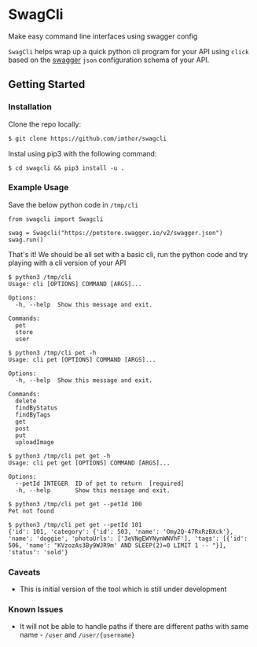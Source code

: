 # SwagCli
Make easy command line interfaces using swagger config

`SwagCli` helps wrap up a quick python cli program for your API using `click` based on the [swagger](https://swagger.io/) `json` configuration schema of your API.

## Getting Started

### Installation 

Clone the repo locally:

```bash
$ git clone https://github.com/imthor/swagcli
```

Instal using pip3 with the following command:

```
$ cd swagcli && pip3 install -u .
```

### Example Usage

Save the below python code in `/tmp/cli`
```Python3
from swagcli import Swagcli

swag = Swagcli("https://petstore.swagger.io/v2/swagger.json")
swag.run()
```

That's it! We should be all set with a basic cli, run the python code and try playing with a cli version of your API
```
$ python3 /tmp/cli
Usage: cli [OPTIONS] COMMAND [ARGS]...

Options:
  -h, --help  Show this message and exit.

Commands:
  pet
  store
  user
  
$ python3 /tmp/cli pet -h
Usage: cli pet [OPTIONS] COMMAND [ARGS]...

Options:
  -h, --help  Show this message and exit.

Commands:
  delete
  findByStatus
  findByTags
  get
  post
  put
  uploadImage
  
$ python3 /tmp/cli pet get -h
Usage: cli pet get [OPTIONS] COMMAND [ARGS]...

Options:
  --petId INTEGER  ID of pet to return  [required]
  -h, --help       Show this message and exit.
  
$ python3 /tmp/cli pet get --petId 100
Pet not found

$ python3 /tmp/cli pet get --petId 101
{'id': 101, 'category': {'id': 503, 'name': 'Omy2Q-47RxRzBXck'}, 'name': 'doggie', 'photoUrls': ['3eVNgEWYNynWNVhF'], 'tags': [{'id': 506, 'name': "KVzozAs3By9WJR9m' AND SLEEP(2)=0 LIMIT 1 -- "}], 'status': 'sold'}

```

### Caveats
- This is initial version of the tool which is still under development

### Known Issues
- It will not be able to handle paths if there are different paths with same name - `/user` and `/user/{username}`
